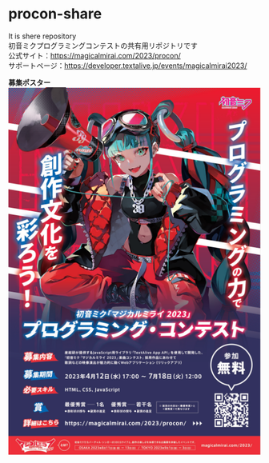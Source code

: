 # procon-share
It is shere repository<br>
初音ミクプログラミングコンテストの共有用リポジトリです<br>
公式サイト：https://magicalmirai.com/2023/procon/<br>
サポートページ：https://developer.textalive.jp/events/magicalmirai2023/<br>
<div id='img'><b>募集ポスター</b><br>
<img src='https://github.com/TUBUAN-39/procon-share/blob/main/procon-poster.png'></div>
